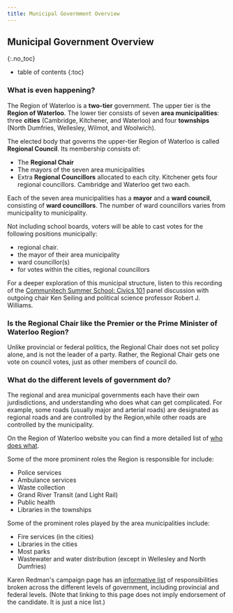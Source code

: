 ```yaml
---
title: Municipal Govermment Overview 
---
```


Municipal Government Overview
----------------------
{:.no_toc}

* table of contents
{:toc}

### What is even happening? 

The Region of Waterloo is a **two-tier** government. The upper tier is
the **Region of Waterloo**. The lower tier consists of seven
**area municipalities**: three **cities** (Cambridge, Kitchener, and Waterloo)
and four **townships** (North Dumfries, Wellesley, Wilmot, and
Woolwich). 

The elected body that governs the upper-tier Region of Waterloo is
called **Regional Council**. Its membership consists of: 

- The **Regional Chair**
- The mayors of the seven area municipalities
- Extra **Regional Councillors** allocated to each city. Kitchener
  gets four regional councillors. Cambridge and Waterloo get two each. 


Each of the seven area municipalities has a **mayor** and a **ward
council**, consisting of **ward councillors**. The number of ward
councillors varies from municipality to municipality. 

Not including school boards, voters will be able to cast votes for the
following positions municipally: 

- regional chair.
- the mayor of their area municipality
- ward councillor(s)
- for votes within the cities, regional
  councillors 

For a deeper exploration of this municipal structure, listen to this
recording of the 
[Communitech Summer School: Civics
101](https://soundcloud.com/user-216833142/communitech-summer-school-civics-101)
panel discussion with outgoing chair Ken Seiling and political science
professor Robert J. Williams. 

### Is the Regional Chair like the Premier or the Prime Minister of Waterloo Region?

Unlike provincial or federal politics, the Regional Chair does not set
policy alone, and is not the leader of a party. Rather, the Regional Chair gets one vote on council
votes, just as other members of council do. 


### What do the different levels of government do?

The regional and area municipal governments each have their own
jurdisdictions, and understanding who does what can get complicated.
For example, some roads (usually major and arterial roads) are
designated as regional roads and are controlled by the Region,while
other roads are controlled by the municipality. 

On the Region of Waterloo website you can find a more detailed list of
[who does
what](https://www.regionofwaterloo.ca/en/regional-government/regional-responsibilities---who-does-what-in-government.aspx).

Some of the more prominent roles the Region is responsible for
include: 

- Police services
- Ambulance services
- Waste collection
- Grand River Transit (and Light Rail)
- Public health
- Libraries in the townships

Some of the prominent roles played by the area municipalities include: 

- Fire services (in the cities)
- Libraries in the cities
- Most parks
- Wastewater and water distribution (except in Wellesley and North
  Dumfries)

Karen Redman's campaign page has an [informative
list](https://karen-redman.com/your-government) of
responsibilities broken across the different levels of
government, including provincial and federal levels. (Note that linking to this page does not imply endorsement
of the candidate. It is just a nice list.) 


